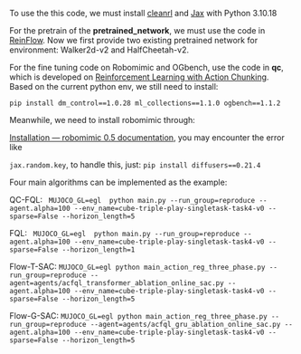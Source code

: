 To use the this code, we must install [cleanrl](https://github.com/vwxyzjn/cleanrl) and [Jax](https://github.com/jax-ml/jax) with Python 3.10.18

For the pretrain of the **pretrained_network**, we must use the  code in [ReinFlow](https://github.com/ReinFlow/ReinFlow). Now we first provide two existing pretrained network for environment: Walker2d-v2 and HalfCheetah-v2.

For the fine tuning code on Robomimic and OGbench, use the code in **qc**, which is developed on [Reinforcement Learning with Action Chunking](https://github.com/ColinQiyangLi/qc). Based on the current python env, we still need to install:

`pip install dm_control==1.0.28 ml_collections==1.1.0 ogbench==1.1.2`

Meanwhile, we need to install robomimic through:

[Installation — robomimic 0.5 documentation](https://robomimic.github.io/docs/introduction/installation.html), you may encounter the error like 

`jax.random.key`, to handle this, just:
`pip install diffusers==0.21.4`

Four main algorithms can be implemented as the example:

QC-FQL:
` MUJOCO_GL=egl  python main.py --run_group=reproduce --agent.alpha=100 --env_name=cube-triple-play-singletask-task4-v0 --sparse=False --horizon_length=5`

FQL:
` MUJOCO_GL=egl  python main.py --run_group=reproduce --agent.alpha=100 --env_name=cube-triple-play-singletask-task4-v0 --sparse=False --horizon_length=1`

Flow-T-SAC:
`MUJOCO_GL=egl python main_action_reg_three_phase.py --run_group=reproduce --agent=agents/acfql_transformer_ablation_online_sac.py --agent.alpha=100 --env_name=cube-triple-play-singletask-task4-v0 --sparse=False --horizon_length=5`

Flow-G-SAC:
`MUJOCO_GL=egl python main_action_reg_three_phase.py --run_group=reproduce --agent=agents/acfql_gru_ablation_online_sac.py --agent.alpha=100 --env_name=cube-triple-play-singletask-task4-v0 --sparse=False --horizon_length=5`